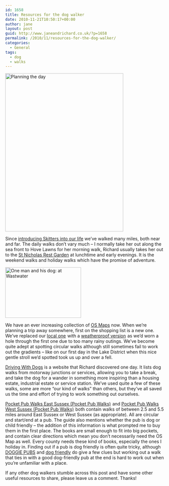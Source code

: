 ```yaml
---
id: 1658
title: Resources for the dog walker
date: 2010-11-21T10:50:17+00:00
author: jane
layout: post
guid: http://www.janeandrichard.co.uk/?p=1658
permalink: /2010/11/resources-for-the-dog-walker/
categories:
  - General
tags:
  - dog
  - walks
---
```

[<img src="http://farm4.static.flickr.com/3538/3392060052_26d369c9a8.jpg" width="374" height="500" alt="Planning the day" />](http://www.flickr.com/photos/d6y/3392060052/ "Planning the day by d6y, on Flickr")

Since [introducing Skitters into our life](http://www.janeandrichard.co.uk/2009/03/introducing_skitters/) we&#8217;ve walked many miles, both near and far. The daily walks don&#8217;t vary much &#8211; I normally take her out along the sea front to Hove Lawns for her morning walk, Richard usually takes her out to the [St Nicholas Rest Garden](http://www.sncgsa.org/) at lunchtime and early evenings. It is the weekend walks and holiday walks which have the promise of adventure.

[<img src="http://farm5.static.flickr.com/4121/4897963599_6e8c705285_m.jpg" width="240" height="160" alt="One man and his dog: at Wastwater" />](http://www.flickr.com/photos/janed/4897963599/ "One man and his dog: at Wastwater by Jane Dallaway, on Flickr")

We have an ever increasing collection of [OS Maps](http://www.ordnancesurvey.co.uk/) now. When we&#8217;re planning a trip away somewhere, first on the shopping list is a new one. We&#8217;ve replaced our [local one](http://www.amazon.co.uk/gp/product/0319240819?ie=UTF8&tag=janedall-21&linkCode=as2&camp=1634&creative=6738&creativeASIN=0319240819) <img src="http://www.assoc-amazon.co.uk/e/ir?t=janedall-21&#038;l=as2&#038;o=2&#038;a=0319240819" width="1" height="1" border="0" alt="" style="border:none !important; margin:0px !important;" />with a [weatherproof version](http://www.amazon.co.uk/gp/product/0319467643?ie=UTF8&tag=janedall-21&linkCode=as2&camp=1634&creative=6738&creativeASIN=0319467643) <img src="http://www.assoc-amazon.co.uk/e/ir?t=janedall-21&#038;l=as2&#038;o=2&#038;a=0319467643" width="1" height="1" border="0" alt="" style="border:none !important; margin:0px !important;" />as we&#8217;d worn a hole through the first one due to too many rainy outings. We&#8217;ve become quite adept at spotting circular walks although still sometimes fail to work out the gradients &#8211; like on our first day in the Lake District when this nice gentle stroll we&#8217;d spotted took us up and over a fell. 

[Driving With Dogs](http://www.drivingwithdogs.co.uk/) is a website that Richard discovered one day. It lists dog walks from motorway junctions or services, allowing you to take a break, and take the dog for a wander in something more inspiring than a housing estate, industrial estate or service station. We&#8217;ve used quite a few of these walks, some are more &#8220;our kind of walks&#8221; than others, but they&#8217;ve all saved us the time and effort of trying to work something out ourselves.

[Pocket Pub Walks East Sussex (Pocket Pub Walks)](http://www.amazon.co.uk/gp/product/1846740223?ie=UTF8&tag=janedall-21&linkCode=as2&camp=1634&creative=6738&creativeASIN=1846740223) <img src="http://www.assoc-amazon.co.uk/e/ir?t=janedall-21&#038;l=as2&#038;o=2&#038;a=1846740223" width="1" height="1" border="0" alt="" style="border:none !important; margin:0px !important;" />and [Pocket Pub Walks West Sussex (Pocket Pub Walks)](http://www.amazon.co.uk/gp/product/1846740665?ie=UTF8&tag=janedall-21&linkCode=as2&camp=1634&creative=6738&creativeASIN=1846740665) <img src="http://www.assoc-amazon.co.uk/e/ir?t=janedall-21&#038;l=as2&#038;o=2&#038;a=1846740665" width="1" height="1" border="0" alt="" style="border:none !important; margin:0px !important;" />both contain walks of between 2.5 and 5.5 miles around East Sussex or West Sussex (as appropriate). All are circular and start/end at a pub. The guide also mentions whether the pub is dog or child friendly &#8211; the addition of this information is what prompted me to buy them in the first place. The books are small enough to fit into big pockets, and contain clear directions which mean you don&#8217;t necessarily need the OS Map as well. Every county needs these kind of books, especially the ones I holiday in. Finding out if a pub is dog friendly is often quite tricky, although [DOGGIE PUBS](http://www.doggiepubs.org.uk/) and [dog friendly](http://www.dogfriendly.co.uk/) do give a few clues but working out a walk that ties in with a good dog-friendly pub at the end is hard to work out when you&#8217;re unfamiliar with a place.

If any other dog walkers stumble across this post and have some other useful resources to share, please leave us a comment. Thanks!